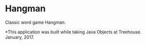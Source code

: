 # Hangman
Classic word game Hangman.

*This application was built while taking Java Objects at Treehouse. January, 2017.
